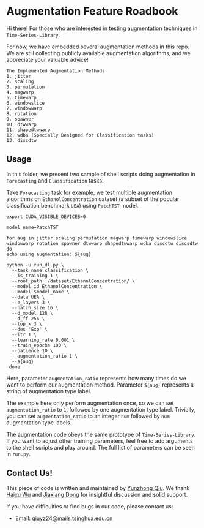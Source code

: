 # Augmentation Feature Roadbook

Hi there! For those who are interested in testing 
augmentation techniques in `Time-Series-Library`.

For now, we have embedded several augmentation methods
in this repo. We are still collecting publicly available 
augmentation algorithms, and we appreciate your valuable
advice!

```
The Implemented Augmentation Methods
1. jitter 
2. scaling 
3. permutation 
4. magwarp 
5. timewarp 
6. windowslice 
7. windowwarp 
8. rotation 
9. spawner 
10. dtwwarp 
11. shapedtwwarp 
12. wdba (Specially Designed for Classification tasks)
13. discdtw
```

## Usage

In this folder, we present two sample of shell scripts 
doing augmentation in `Forecasting` and `Classification`
tasks.

Take `Forecasting` task for example, we test multiple
augmentation algorithms on `EthanolConcentration` dataset
(a subset of the popular classification benchmark `UEA`) 
using `PatchTST` model.

```shell
export CUDA_VISIBLE_DEVICES=0

model_name=PatchTST

for aug in jitter scaling permutation magwarp timewarp windowslice windowwarp rotation spawner dtwwarp shapedtwwarp wdba discdtw discsdtw
do
echo using augmentation: ${aug}

python -u run_dl.py \
  --task_name classification \
  --is_training 1 \
  --root_path ./dataset/EthanolConcentration/ \
  --model_id EthanolConcentration \
  --model $model_name \
  --data UEA \
  --e_layers 3 \
  --batch_size 16 \
  --d_model 128 \
  --d_ff 256 \
  --top_k 3 \
  --des 'Exp' \
  --itr 1 \
  --learning_rate 0.001 \
  --train_epochs 100 \
  --patience 10 \
  --augmentation_ratio 1 \
  --${aug}
 done
```

Here, parameter `augmentation_ratio` represents how many
times do we want to perform our augmentation method.
Parameter `${aug}` represents a string of augmentation
type label. 

The example here only perform augmentation once, so we
can set `augmentation_ratio` to `1`, followed by one
augmentation type label. Trivially, you can set 
`augmentation_ratio` to an integer `num` followed by 
`num` augmentation type labels.

The augmentation code obeys the same prototype of 
`Time-Series-Library`. If you want to adjust other 
training parameters, feel free to add arguments to the
shell scripts and play around. The full list of parameters
can be seen in `run.py`.

## Contact Us!

This piece of code is written and maintained by 
[Yunzhong Qiu](https://github.com/DigitalLifeYZQiu). 
We thank [Haixu Wu](https://github.com/wuhaixu2016) and
[Jiaxiang Dong](https://github.com/dongjiaxiang) for 
insightful discussion and solid support.

If you have difficulties or find bugs in our code, please
contact us:
- Email: qiuyz24@mails.tsinghua.edu.cn